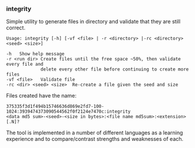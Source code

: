 ### integrity

Simple utility to generate files in directory and validate that they are still correct.

```
Usage: integrity [-h] [-vf <file> | -r <directory> |-rc <directory> <seed> <size>]

-h   Show help message
-r <run dir> Create files until the free space ~50%, then validate every file and
             delete every other file before continuing to create more files
-vf <file>   Validate file
-rc <dir> <seed> <size>  Re-create a file given the seed and size 
```
Files created have the name:
```
375335f3d1f494b15746636d869e2fd7-100-1024:3939474373090544562f0f2124e7470c:integrity
<data md5 sum>-<seed>-<size in bytes>:<file name md5sum>:<extension>[.N]?
```

The tool is implemented in a number of different languages as a learning experience and to compare/contrast strengths and weaknesses of each.
